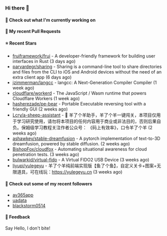 ### Hi there 👋

#### 👷 Check out what I'm currently working on

#### 🔨 My recent Pull Requests


#### ⭐ Recent Stars

- [fruiframework/frui](https://github.com/fruiframework/frui) - A developer-friendly framework for building user interfaces in Rust (3 days ago)
- [parvardegr/sharing](https://github.com/parvardegr/sharing) - Sharing is a command-line tool to share directories and files from the CLI to iOS and Android devices without the need of an extra client app (6 days ago)
- [jzimmerman/langcc](https://github.com/jzimmerman/langcc) - langcc: A Next-Generation Compiler Compiler (1 week ago)
- [cloudflare/workerd](https://github.com/cloudflare/workerd) - The JavaScript / Wasm runtime that powers Cloudflare Workers (1 week ago)
- [hasherezade/pe-bear](https://github.com/hasherezade/pe-bear) - Portable Executable reversing tool with a friendly GUI  (2 weeks ago)
- [Lcry/a-sheep-assistant](https://github.com/Lcry/a-sheep-assistant) - 🐑 羊了个羊助手，羊了个羊一键闯关，本项目仅用于学习研究使用，请勿将本项目的任何内容用于商业或非法目的，否则后果自负。保姆级学习教程关注作者公众号： 《码上有效率》，口令羊了个羊 (2 weeks ago)
- [ashawkey/stable-dreamfusion](https://github.com/ashawkey/stable-dreamfusion) - A pytorch implementation of text-to-3D dreamfusion, powered by stable diffusion. (2 weeks ago)
- [BishopFox/cloudfox](https://github.com/BishopFox/cloudfox) - Automating situational awareness for cloud penetration tests. (3 weeks ago)
- [bulwarkid/virtual-fido](https://github.com/bulwarkid/virtual-fido) - A Virtual FIDO2 USB Device (3 weeks ago)
- [liyupi/yulegeyu](https://github.com/liyupi/yulegeyu) - 羊了个羊纯前端实现版【鱼了个鱼】，自定义关卡&#43;图案&#43;无限道具，可在线玩：https://yulegeyu.cn (3 weeks ago)

#### 👯 Check out some of my recent followers

- [av365app](https://github.com/av365app)
- [uadata](https://github.com/uadata)
- [blackstorm0514](https://github.com/blackstorm0514)

#### 💬 Feedback

Say Hello, I don't bite!